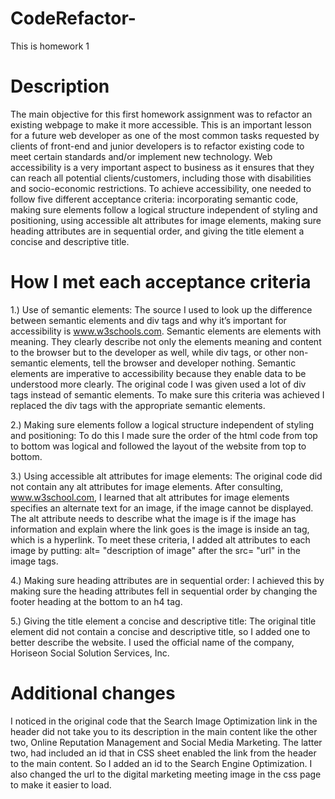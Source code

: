# CodeRefactor-
This is homework 1
# Description
The main objective for this first homework assignment was to refactor an existing webpage to make it more accessible. This is an important lesson for a future web developer as one of the most common tasks requested by clients of front-end and junior developers is to refactor existing code to meet certain standards and/or implement new technology. Web accessibility is a very important aspect to business as it ensures that they can reach all potential clients/customers, including those with disabilities and socio-economic restrictions. To achieve accessibility, one needed to follow five different acceptance criteria: incorporating semantic code, making sure elements follow a logical structure independent of styling and positioning, using accessible alt attributes for image elements, making sure heading attributes are in sequential order, and giving the title element a concise and descriptive title. 
# How I met each acceptance criteria
1.) Use of semantic elements:  The source I used to look up the difference between semantic elements and div tags and why it’s important for accessibility is www.w3schools.com.
Semantic elements are elements with meaning. They clearly describe not only the elements meaning and content to the browser but to the developer as well, while div tags, or other non-semantic elements, tell the browser and developer nothing. Semantic elements are imperative to accessibility because they enable data to be understood more clearly. 
The original code I was given used a lot of div tags instead of semantic elements. To make sure this criteria was achieved I replaced the div tags with the appropriate semantic elements. 
  
2.) Making sure elements follow a logical structure independent of styling and positioning: To do this I made sure the order of the html code from top to bottom was logical and followed the layout of the website from top to bottom.

3.) Using accessible alt attributes for image elements: The original code did not contain any alt attributes for image elements. After consulting, www.w3school.com, I learned that alt attributes for image elements specifies an alternate text for an image, if the image cannot be displayed. The alt attribute needs to describe what the image is if the image has information and explain where the link goes is the image is inside an <a> tag, which is a hyperlink. To meet these criteria, I added alt attributes to each image by putting: alt= "description of image" after the src= "url" in the image tags.
  
4.) Making sure heading attributes are in sequential order: I achieved this by making sure the heading attributes fell in sequential order by changing the footer heading at the bottom to an h4 tag. 
  
5.) Giving the title element a concise and descriptive title: The original title element did not contain a concise and descriptive title, so I added one to better describe the website. I used the official name of the company, Horiseon Social Solution Services, Inc. 

# Additional changes 
I noticed in the original code that the Search Image Optimization link in the header did not take you to its description in the main content like the other two, Online Reputation Management and Social Media Marketing. The latter two, had included an id that in CSS sheet enabled the link from the header to the main content. So I added an id to the Search Engine Optimization.
I also changed the url to the digital marketing meeting image in the css page to make it easier to load.
